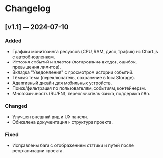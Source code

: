 # Changelog

## [v1.1] — 2024-07-10

### Added
- Графики мониторинга ресурсов (CPU, RAM, диск, трафик) на Chart.js с автообновлением.
- История событий и алертов (логирование входов, ошибок, превышения лимитов).
- Вкладка "Уведомления" с просмотром истории событий.
- Тёмная тема (переключатель, сохранение в localStorage).
- Адаптивный дизайн для мобильных устройств.
- Поиск/фильтрация по пользователям, событиям, контейнерам.
- Многоязычность (RU/EN), переключатель языка, поддержка i18n.

### Changed
- Улучшен внешний вид и UX панели.
- Обновлена документация и структура проекта.

### Fixed
- Исправлены баги с отображением статики и путей после реорганизации проекта. 